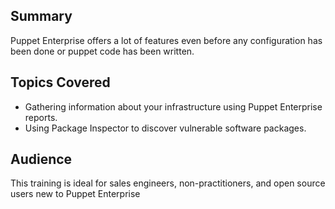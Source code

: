 ## Summary
Puppet Enterprise offers a lot of features even before any configuration has been done or puppet code has been written.

## Topics Covered
* Gathering information about your infrastructure using Puppet Enterprise reports.
* Using Package Inspector to discover vulnerable software packages.

## Audience
This training is ideal for sales engineers, non-practitioners, and open source users new to Puppet Enterprise